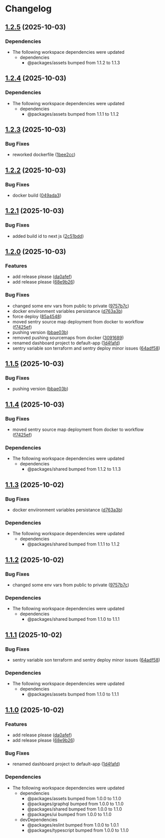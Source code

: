 # Changelog

## [1.2.5](https://github.com/dworak-dev/react-dworak/compare/default-app-1.2.4...default-app-1.2.5) (2025-10-03)


### Dependencies

* The following workspace dependencies were updated
  * dependencies
    * @packages/assets bumped from 1.1.2 to 1.1.3

## [1.2.4](https://github.com/dworak-dev/react-dworak/compare/default-app-1.2.3...default-app-1.2.4) (2025-10-03)


### Dependencies

* The following workspace dependencies were updated
  * dependencies
    * @packages/assets bumped from 1.1.1 to 1.1.2

## [1.2.3](https://github.com/dworak-dev/react-dworak/compare/default-app-1.2.2...default-app-1.2.3) (2025-10-03)


### Bug Fixes

* reworked dockerfile ([1bee2cc](https://github.com/dworak-dev/react-dworak/commit/1bee2ccfc9e94e78c99150b80ffe1e3cb52a37fc))

## [1.2.2](https://github.com/dworak-dev/react-dworak/compare/default-app-1.2.1...default-app-1.2.2) (2025-10-03)


### Bug Fixes

* docker build ([049ada3](https://github.com/dworak-dev/react-dworak/commit/049ada3ed3457a487447750258e063966b204c52))

## [1.2.1](https://github.com/dworak-dev/react-dworak/compare/default-app-1.2.0...default-app-1.2.1) (2025-10-03)


### Bug Fixes

* added build id to next js ([2c51bdd](https://github.com/dworak-dev/react-dworak/commit/2c51bdd8fed9918f49a99d97d9bb5996457f0636))

## [1.2.0](https://github.com/dworak-dev/react-dworak/compare/default-app-1.1.5...default-app-1.2.0) (2025-10-03)


### Features

* add release please ([da0afef](https://github.com/dworak-dev/react-dworak/commit/da0afef3f22eb8da4e3bd147b6c3c975325bbfe0))
* add release please ([68e9b26](https://github.com/dworak-dev/react-dworak/commit/68e9b26db4f347dd0ce620f79d01900bd8456ea9))


### Bug Fixes

* changed some env vars from public to private ([9757b7c](https://github.com/dworak-dev/react-dworak/commit/9757b7c1410dafe8c6480c208e2005e3449ca765))
* docker enviironment variables persistance ([d763a3b](https://github.com/dworak-dev/react-dworak/commit/d763a3b7762aaa5b9f974f55fc4bc39a31ac8c10))
* force deploy ([85a4548](https://github.com/dworak-dev/react-dworak/commit/85a4548414603762450b85e1982900e6ee2585c1))
* moved sentry source map deployment from docker to workflow ([f7425ef](https://github.com/dworak-dev/react-dworak/commit/f7425efc1721170bc3a6ee7a2eb20ced6b546de2))
* pushing version ([bbae03b](https://github.com/dworak-dev/react-dworak/commit/bbae03bf155bfd77f33a0699a2116451252a0326))
* removed pushing sourcemaps from docker ([3091689](https://github.com/dworak-dev/react-dworak/commit/30916899de0e30c39bda4990f127668b91c361d5))
* renamed dashboard project to default-app ([1d4fafd](https://github.com/dworak-dev/react-dworak/commit/1d4fafd632512bd4bf785e904b839b41addec856))
* sentry variable son terraform and sentry deploy minor issues ([64adf58](https://github.com/dworak-dev/react-dworak/commit/64adf58b2a2b537f1ffb3bc33d65c3e2db804b6d))

## [1.1.5](https://github.com/dworak-dev/react-dworak/compare/default-app-1.1.4...default-app-1.1.5) (2025-10-03)


### Bug Fixes

* pushing version ([bbae03b](https://github.com/dworak-dev/react-dworak/commit/bbae03bf155bfd77f33a0699a2116451252a0326))

## [1.1.4](https://github.com/dworak-dev/react-dworak/compare/default-app-1.1.3...default-app-1.1.4) (2025-10-03)


### Bug Fixes

* moved sentry source map deployment from docker to workflow ([f7425ef](https://github.com/dworak-dev/react-dworak/commit/f7425efc1721170bc3a6ee7a2eb20ced6b546de2))


### Dependencies

* The following workspace dependencies were updated
  * dependencies
    * @packages/shared bumped from 1.1.2 to 1.1.3

## [1.1.3](https://github.com/dworak-dev/react-dworak/compare/default-app-1.1.2...default-app-1.1.3) (2025-10-02)


### Bug Fixes

* docker enviironment variables persistance ([d763a3b](https://github.com/dworak-dev/react-dworak/commit/d763a3b7762aaa5b9f974f55fc4bc39a31ac8c10))


### Dependencies

* The following workspace dependencies were updated
  * dependencies
    * @packages/shared bumped from 1.1.1 to 1.1.2

## [1.1.2](https://github.com/dworak-dev/react-dworak/compare/default-app-1.1.1...default-app-1.1.2) (2025-10-02)


### Bug Fixes

* changed some env vars from public to private ([9757b7c](https://github.com/dworak-dev/react-dworak/commit/9757b7c1410dafe8c6480c208e2005e3449ca765))


### Dependencies

* The following workspace dependencies were updated
  * dependencies
    * @packages/shared bumped from 1.1.0 to 1.1.1

## [1.1.1](https://github.com/dworak-dev/react-dworak/compare/default-app-1.1.0...default-app-1.1.1) (2025-10-02)


### Bug Fixes

* sentry variable son terraform and sentry deploy minor issues ([64adf58](https://github.com/dworak-dev/react-dworak/commit/64adf58b2a2b537f1ffb3bc33d65c3e2db804b6d))


### Dependencies

* The following workspace dependencies were updated
  * dependencies
    * @packages/assets bumped from 1.1.0 to 1.1.1

## [1.1.0](https://github.com/dworak-dev/react-dworak/compare/default-app-1.0.0...default-app-1.1.0) (2025-10-02)


### Features

* add release please ([da0afef](https://github.com/dworak-dev/react-dworak/commit/da0afef3f22eb8da4e3bd147b6c3c975325bbfe0))
* add release please ([68e9b26](https://github.com/dworak-dev/react-dworak/commit/68e9b26db4f347dd0ce620f79d01900bd8456ea9))


### Bug Fixes

* renamed dashboard project to default-app ([1d4fafd](https://github.com/dworak-dev/react-dworak/commit/1d4fafd632512bd4bf785e904b839b41addec856))


### Dependencies

* The following workspace dependencies were updated
  * dependencies
    * @packages/assets bumped from 1.0.0 to 1.1.0
    * @packages/graphql bumped from 1.0.0 to 1.1.0
    * @packages/shared bumped from 1.0.0 to 1.1.0
    * @packages/ui bumped from 1.0.0 to 1.1.0
  * devDependencies
    * @packages/eslint bumped from 1.0.0 to 1.0.1
    * @packages/typescript bumped from 1.0.0 to 1.1.0
